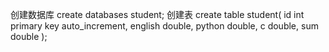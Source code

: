 创建数据库
create databases student;
创建表
create table student(
    id int primary key auto_increment,
    english double,
    python double,
    c double,
    sum double
);




